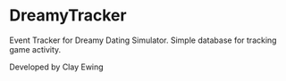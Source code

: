# DreamyTracker
Event Tracker for Dreamy Dating Simulator. Simple database for tracking game activity.

Developed by Clay Ewing
